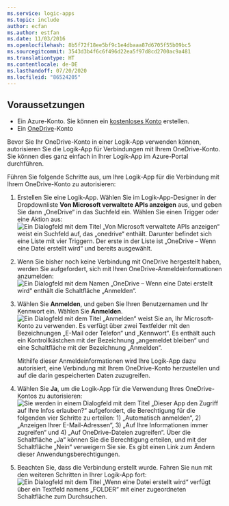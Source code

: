```yaml
---
ms.service: logic-apps
ms.topic: include
author: ecfan
ms.author: estfan
ms.date: 11/03/2016
ms.openlocfilehash: 8b5f72f18ee5bf9c1e4dbaaa87d6705f55b09bc5
ms.sourcegitcommit: 3543d3b4f6c6f496d22ea5f97d8cd2700ac9a481
ms.translationtype: HT
ms.contentlocale: de-DE
ms.lasthandoff: 07/20/2020
ms.locfileid: "86524205"
---
```

## <a name="prerequisites"></a>Voraussetzungen

* Ein Azure-Konto. Sie können ein [kostenloses Konto](https://azure.microsoft.com/free) erstellen.
* Ein [OneDrive](https://www.microsoft.com/store/apps/onedrive/9wzdncrfj1p3)-Konto 

Bevor Sie Ihr OneDrive-Konto in einer Logik-App verwenden können, autorisieren Sie die Logik-App für Verbindungen mit Ihrem OneDrive-Konto.  Sie können dies ganz einfach in Ihrer Logik-App im Azure-Portal durchführen. 

Führen Sie folgende Schritte aus, um Ihre Logik-App für die Verbindung mit Ihrem OneDrive-Konto zu autorisieren:

1. Erstellen Sie eine Logik-App. Wählen Sie im Logik-App-Designer in der Dropdownliste **Von Microsoft verwaltete APIs anzeigen** aus, und geben Sie dann „OneDrive“ in das Suchfeld ein. Wählen Sie einen Trigger oder eine Aktion aus:  
   ![Ein Dialogfeld mit dem Titel „Von Microsoft verwaltete APIs anzeigen“ weist ein Suchfeld auf, das „onedrive“ enthält. Darunter befindet sich eine Liste mit vier Triggern. Der erste in der Liste ist „OneDrive – Wenn eine Datei erstellt wird“ und bereits ausgewählt.](./media/connectors-create-api-onedrive/onedrive-1.png)
2. Wenn Sie bisher noch keine Verbindung mit OneDrive hergestellt haben, werden Sie aufgefordert, sich mit Ihren OneDrive-Anmeldeinformationen anzumelden:  
   ![Ein Dialogfeld mit dem Namen „OneDrive – Wenn eine Datei erstellt wird“ enthält die Schaltfläche „Anmelden“.](./media/connectors-create-api-onedrive/onedrive-2.png)
3. Wählen Sie **Anmelden**, und geben Sie Ihren Benutzernamen und Ihr Kennwort ein. Wählen Sie **Anmelden**.  
   ![Ein Dialogfeld mit dem Titel „Anmelden“ weist Sie an, Ihr Microsoft-Konto zu verwenden. Es verfügt über zwei Textfelder mit den Bezeichnungen „E-Mail oder Telefon“ und „Kennwort“. Es enthält auch ein Kontrollkästchen mit der Bezeichnung „angemeldet bleiben“ und eine Schaltfläche mit der Bezeichnung „Anmelden“.](./media/connectors-create-api-onedrive/onedrive-3.png)   
   
    Mithilfe dieser Anmeldeinformationen wird Ihre Logik-App dazu autorisiert, eine Verbindung mit Ihrem OneDrive-Konto herzustellen und auf die darin gespeicherten Daten zuzugreifen. 
4. Wählen Sie **Ja**, um die Logik-App für die Verwendung Ihres OneDrive-Kontos zu autorisieren:  
   ![Sie werden in einem Dialogfeld mit dem Titel „Dieser App den Zugriff auf Ihre Infos erlauben?“ aufgefordert, die Berechtigung für die folgenden vier Schritte zu erteilen: 1) „Automatisch anmelden“, 2) „Anzeigen Ihrer E-Mail-Adressen“, 3) „Auf Ihre Informationen immer zugreifen“ und 4) „Auf OneDrive-Dateien zugreifen“. Über die Schaltfläche „Ja“ können Sie die Berechtigung erteilen, und mit der Schaltfläche „Nein“ verweigern Sie sie. Es gibt einen Link zum Ändern dieser Anwendungsberechtigungen.](./media/connectors-create-api-onedrive/onedrive-4.png)   
5. Beachten Sie, dass die Verbindung erstellt wurde. Fahren Sie nun mit den weiteren Schritten in Ihrer Logik-App fort:  
   ![Ein Dialogfeld mit dem Titel „Wenn eine Datei erstellt wird“ verfügt über ein Textfeld namens „FOLDER“ mit einer zugeordneten Schaltfläche zum Durchsuchen.](./media/connectors-create-api-onedrive/onedrive-5.png)

